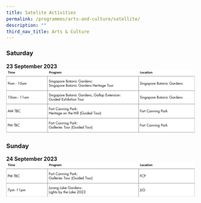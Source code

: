 ```yaml
---
title: Satelite Activities
permalink: /programmes/arts-and-culture/satellite/
description: ""
third_nav_title: Arts & Culture
---
```

### Saturday <br>
**23 September 2023**
![](/images/slide8.jpg)


### Sunday <br>
**24 September 2023**
![](/images/slide9.jpg)